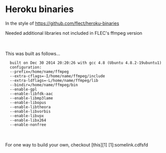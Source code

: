 
Heroku binaries
===

In the style of https://github.com/flect/heroku-binaries

Needed additional libraries not included in FLEC's ffmpeg version

<br><br>
This was built as follows...
```
  built on Dec 30 2014 20:20:26 with gcc 4.8 (Ubuntu 4.8.2-19ubuntu1)
  configuration: 
  --prefix=/home/name/ffmpeg 
  --extra-cflags=-I/home/name/ffmpeg/include 
  --extra-ldflags=-L/home/name/ffmpeg/lib 
  --bindir=/home/name/ffmpeg/bin 
  --enable-gpl 
  --enable-libfdk-aac 
  --enable-libmp3lame 
  --enable-libopus 
  --enable-libtheora 
  --enable-libvorbis 
  --enable-libvpx 
  --enable-libx264 
  --enable-nonfree
```

<br><br>
For one way to build your own, checkout [this][1]
[1]:somelink.cdfsfd
